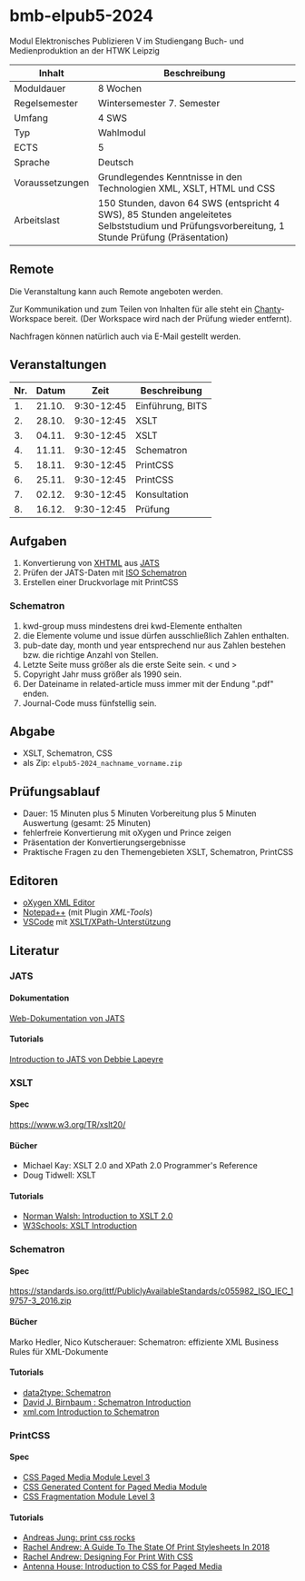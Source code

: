 # bmb-elpub5-2024

Modul Elektronisches Publizieren V im Studiengang Buch- und Medienproduktion an der HTWK Leipzig

Inhalt          | Beschreibung
----------------|-------------
Moduldauer      | 8 Wochen
Regelsemester   | Wintersemester 7. Semester
Umfang          | 4 SWS
Typ             | Wahlmodul
ECTS            | 5
Sprache         | Deutsch
Voraussetzungen | Grundlegendes Kenntnisse in den Technologien XML, XSLT, HTML und CSS
Arbeitslast     | 150 Stunden, davon 64 SWS (entspricht 4 SWS), 85 Stunden angeleitetes Selbststudium und Prüfungsvorbereitung, 1 Stunde Prüfung (Präsentation)

## Remote

Die Veranstaltung kann auch Remote angeboten werden.

Zur Kommunikation und zum Teilen von Inhalten für alle steht ein [Chanty](https://elpub5-2024.chanty.com)-Workspace bereit. (Der Workspace wird nach der Prüfung wieder entfernt).

Nachfragen können natürlich auch via E-Mail gestellt werden.

## Veranstaltungen

| Nr. | Datum  | Zeit        | Beschreibung     |
|-----|--------|-------------|------------------|
| 1.  | 21.10. |  9:30-12:45 | Einführung, BITS |
| 2.  | 28.10. |  9:30-12:45 | XSLT             |
| 3.  | 04.11. |  9:30-12:45 | XSLT             |
| 4.  | 11.11. |  9:30-12:45 | Schematron       |
| 5.  | 18.11. |  9:30-12:45 | PrintCSS         |
| 6.  | 25.11. |  9:30-12:45 | PrintCSS         |
| 7.  | 02.12. |  9:30-12:45 | Konsultation     |
| 8.  | 16.12. |  9:30-12:45 | Prüfung          |

## Aufgaben

1. Konvertierung von [XHTML](https://www.w3.org/TR/xhtml1/) aus [JATS](https://jats.nlm.nih.gov/publishing/tag-library/1.1/index.html)
2. Prüfen der JATS-Daten mit [ISO Schematron](http://schematron.com/)
3. Erstellen einer Druckvorlage mit PrintCSS

### Schematron

1. kwd-group muss mindestens drei kwd-Elemente enthalten
2. die Elemente volume und issue dürfen ausschließlich Zahlen enthalten.
3. pub-date day, month und year entsprechend nur aus Zahlen bestehen bzw. die richtige Anzahl von Stellen.
4. Letzte Seite muss größer als die erste Seite sein. &lt; und &gt;
5. Copyright Jahr muss größer als 1990 sein.
6. Der Dateiname in related-article muss immer mit der Endung ".pdf" enden.
7. Journal-Code muss fünfstellig sein.

## Abgabe

* XSLT, Schematron, CSS
* als Zip: `elpub5-2024_nachname_vorname.zip`

## Prüfungsablauf

* Dauer: 15 Minuten plus 5 Minuten Vorbereitung plus 5 Minuten Auswertung (gesamt: 25 Minuten)
* fehlerfreie Konvertierung mit oXygen und Prince zeigen
* Präsentation der Konvertierungsergebnisse
* Praktische Fragen zu den Themengebieten XSLT, Schematron, PrintCSS

## Editoren

* [oXygen XML Editor](https://www.oxygenxml.com/)
* [Notepad++](https://notepad-plus-plus.org) (mit Plugin _XML-Tools_)
* [VSCode](https://code.visualstudio.com/) mit [XSLT/XPath-Unterstützung](https://marketplace.visualstudio.com/items?itemName=deltaxml.xslt-xpath)

## Literatur

### JATS

#### Dokumentation

[Web-Dokumentation von JATS](https://jats.nlm.nih.gov/publishing/tag-library/1.3/element/journal-id.html)

#### Tutorials

[Introduction to JATS von Debbie Lapeyre](https://www.xml.com/articles/2018/10/12/introduction-jats/)

### XSLT

#### Spec

https://www.w3.org/TR/xslt20/

#### Bücher

* Michael Kay: XSLT 2.0 and XPath 2.0 Programmer's Reference
* Doug Tidwell: XSLT

#### Tutorials

* [Norman Walsh: Introduction to XSLT 2.0](https://nwalsh.com/docs/tutorials/extreme2006/plain.html
)
* [W3Schools: XSLT Introduction](https://www.w3schools.com/xml/xsl_intro.asp)

### Schematron

#### Spec

https://standards.iso.org/ittf/PubliclyAvailableStandards/c055982_ISO_IEC_19757-3_2016.zip

#### Bücher

Marko Hedler, Nico Kutscherauer: Schematron: effiziente XML Business Rules für XML-Dokumente

#### Tutorials

* [data2type: Schematron](https://www.data2type.de/xml-xslt-xslfo/schematron/)
* [David J. Birnbaum : Schematron Introduction](http://dh.obdurodon.org/schematron-intro.xhtml)
* [xml.com Introduction to Schematron](https://www.xml.com/pub/a/2003/11/12/schematron.html)

### PrintCSS

#### Spec

* [CSS Paged Media Module Level 3](https://www.w3.org/TR/css-page-3/)
* [CSS Generated Content for Paged Media Module](https://www.w3.org/TR/css-gcpm-3/)
* [CSS Fragmentation Module Level 3](https://www.w3.org/TR/css-break-3/)

#### Tutorials

* [Andreas Jung: print css rocks](https://print-css.rocks/)
* [Rachel Andrew: A Guide To The State Of Print Stylesheets In 2018](https://www.smashingmagazine.com/2018/05/print-stylesheets-in-2018/)
* [Rachel Andrew: Designing For Print With CSS](https://www.smashingmagazine.com/2015/01/designing-for-print-with-css/)
* [Antenna House: Introduction to CSS for Paged Media](https://www.antennahouse.com/hubfs/PDFS/CSS%20for%20Paged%20Media/CSS-Print-en-2019-02-15.pdf)

